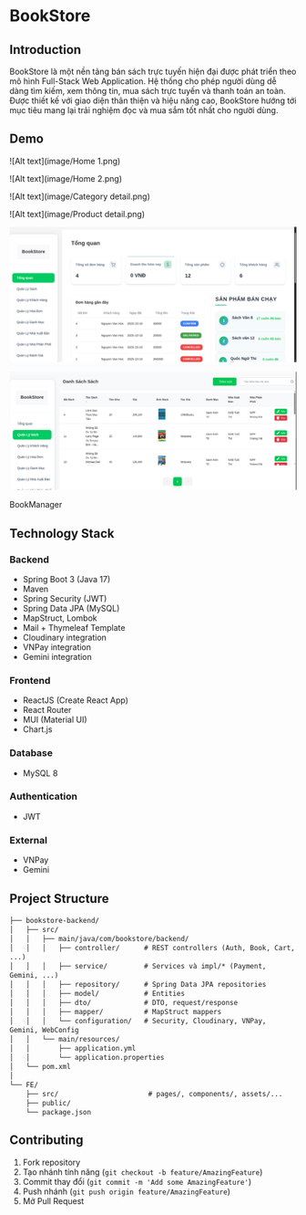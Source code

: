 # BookStore

## Introduction
BookStore là một nền tảng bán sách trực tuyến hiện đại được phát triển theo mô hình Full-Stack Web Application.
Hệ thống cho phép người dùng dễ dàng tìm kiếm, xem thông tin, mua sách trực tuyến và thanh toán an toàn.
Được thiết kế với giao diện thân thiện và hiệu năng cao, BookStore hướng tới mục tiêu mang lại trải nghiệm đọc và mua sắm tốt nhất cho người dùng.

## Demo
![Alt text](image/Home 1.png)

![Alt text](image/Home 2.png)

![Alt text](image/Category detail.png)

![Alt text](image/Product detail.png)

![Alt text](image/Dashboard.png)

![Alt text](image/BookManager.png)

BookManager
## Technology Stack

### Backend
- Spring Boot 3 (Java 17)
- Maven
- Spring Security (JWT)
- Spring Data JPA (MySQL)
- MapStruct, Lombok
- Mail + Thymeleaf Template
- Cloudinary integration
- VNPay integration
- Gemini integration

### Frontend
- ReactJS (Create React App)
- React Router
- MUI (Material UI)
- Chart.js

### Database
- MySQL 8

### Authentication
- JWT

### External
- VNPay
- Gemini

## Project Structure
```
├── bookstore-backend/
│   ├── src/
│   │   ├── main/java/com/bookstore/backend/
│   │   │   ├── controller/      # REST controllers (Auth, Book, Cart, ...)
│   │   │   ├── service/         # Services và impl/* (Payment, Gemini, ...)
│   │   │   ├── repository/      # Spring Data JPA repositories
│   │   │   ├── model/           # Entities
│   │   │   ├── dto/             # DTO, request/response
│   │   │   ├── mapper/          # MapStruct mappers
│   │   │   └── configuration/   # Security, Cloudinary, VNPay, Gemini, WebConfig
│   │   └── main/resources/
│   │       ├── application.yml
│   │       └── application.properties
│   └── pom.xml
│
└── FE/
    ├── src/                      # pages/, components/, assets/...
    ├── public/
    └── package.json
```

## Contributing
1. Fork repository
2. Tạo nhánh tính năng (`git checkout -b feature/AmazingFeature`)
3. Commit thay đổi (`git commit -m 'Add some AmazingFeature'`)
4. Push nhánh (`git push origin feature/AmazingFeature`)
5. Mở Pull Request

